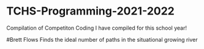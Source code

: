 # TCHS-Programming-2021-2022
Compilation of Competiton Coding I have compiled for this school year!

#Brett Flows
Finds the ideal number of paths in the situational growing river
